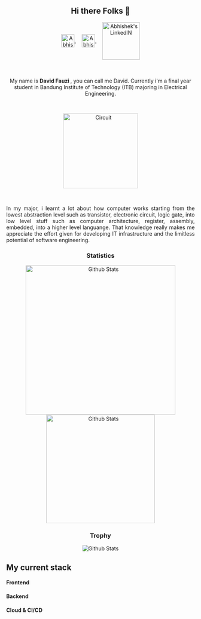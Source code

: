 <div align="center">

## Hi there Folks 👋

<div align="center">
<a href="https://discord.gg/XTW52Kt">
  <img align="center" alt="Abhishek's Discord" width="35px" src="https://raw.githubusercontent.com/peterthehan/peterthehan/master/assets/discord.svg" />
</a>
&nbsp;
&nbsp;
<a href="https://www.linkedin.com/in/abhisheknaiidu/">
  <img align="center" alt="Abhishek's LinkedIN" width="35px" src="https://raw.githubusercontent.com/peterthehan/peterthehan/master/assets/linkedin.svg" />
</a>
&nbsp;
&nbsp;
<a href="https://www.linkedin.com/in/abhisheknaiidu/">
<img align="center" alt="Abhishek's LinkedIN" width="100px" src="https://visitor-badge.glitch.me/badge?page_id=davidf1000.davidf1000" />
</a>

</div>

</div>
<br/> <br/>
<p align="center">
My name is <b> David Fauzi </b>, you can call me David. Currently i'm a final year student in Bandung Institute of Technology (ITB) majoring in Electrical Engineering.
</p>
<br/>
<p align="center">
  <img width="200" src="https://github.com/davidf1000/davidf1000/blob/main/docs/circuitgif.gif" alt="Circuit">
</p>
<br/>
<p align="justify">
In my major, i learnt a lot about how computer works starting from the lowest abstraction level such as transistor, electronic circuit, logic gate, into low level stuff such as computer architecture, register, assembly, embedded, into a higher level languange. That knowledge really makes me appreciate the effort given for developing IT infrastructure and the limitless potential of software engineering. 
</p>

<div align="center">

### Statistics

<img width="400" src="https://github-readme-stats.vercel.app/api?username=davidf1000&count_private=true&theme=radical" alt="Github Stats">

<img width="290" src="https://github-readme-stats.vercel.app/api/top-langs/?username=davidf1000&layout=compact&count_private=true&theme=radical&langs_count=8" alt="Github Stats">

</div>

<div align="center">

### Trophy

<img src="https://github-profile-trophy.vercel.app/?username=davidf1000&column=5&margin-w=15&margin-h=15&count_private=true&theme=radical&rank=-C,-B" alt="Github Stats">

</div>

## My current stack

#### Frontend

#### Backend

#### Cloud & CI/CD
